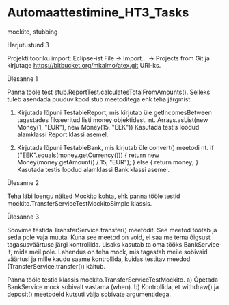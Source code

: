 # Automaattestimine_HT3_Tasks
mockito, stubbing

Harjutustund 3

Projekti tooriku import: Eclipse-ist File -> Import... -> Projects from Git
ja kirjutage https://bitbucket.org/mkalmo/atex.git URI-ks.

Ülesanne 1

  Panna tööle test stub.ReportTest.calculatesTotalFromAmounts(). Selleks tuleb asendada
  puuduv kood stub meetoditega ehk teha järgmist:
  
  1. Kirjutada lõpuni TestableReport, mis kirjutab üle getIncomesBetween
     tagastades fikseeritud listi money objektidest.
     nt. Arrays.asList(new Money(1, "EUR"), new Money(15, "EEK"))
     Kasutada testis loodud alamklassi Report klassi asemel.
  
  2. Kirjutada lõpuni TestableBank, mis kirjutab üle convert() meetodi
     nt. if ("EEK".equals(money.getCurrency())) {
             return new Money(money.getAmount() / 15, "EUR");
         } else {
             return money;
         }
     Kasutada testis loodud alamklassi Bank klassi asemel.

Ülesanne 2

  Teha läbi loengu näited Mockito kohta, ehk panna tööle testid
  mockito.TransferServiceTestMockitoSimple klassis.

Ülesanne 3

  Soovime testida TransferService.transfer() meetodit. See meetod töötab ja seda 
  pole vaja muuta. Kuna see meetod on void, ei saa me tema õigsust tagasusväärtuse 
  järgi kontrollida. Lisaks kasutab ta oma tööks BankService-it, mida meil pole.
  Lahendus on teha mock, mis tagastab meile sobivaid väärtusi ja mille kaudu
  saame kontrollida, kuidas testitav meedod (TransferService.transfer()) käitub.
  
  Panna tööle testid klassis mockito.TransferServiceTestMockito.
  a) Õpetada BankService mock sobivalt vastama (when).
  b) Kontrollida, et withdraw() ja deposit() meetodeid kutsuti välja sobivate argumentidega.
